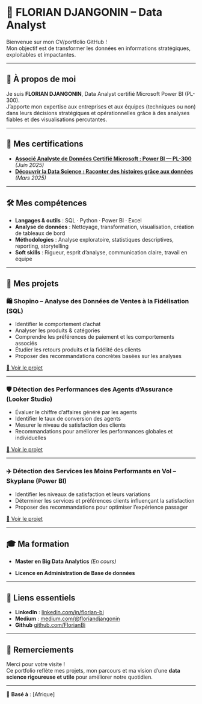 # 🌟 FLORIAN DJANGONIN – Data Analyst

Bienvenue sur mon CV/portfolio GitHub !  
Mon objectif est de transformer les données en informations stratégiques, exploitables et impactantes.

---

## 👤 À propos de moi

Je suis **FLORIAN DJANGONIN**, Data Analyst certifié Microsoft Power BI (PL-300).  
J’apporte mon expertise aux entreprises et aux équipes (techniques ou non) dans leurs décisions stratégiques et opérationnelles grâce à des analyses fiables et des visualisations percutantes.

---

## 📜 Mes certifications

- **[Associé Analyste de Données Certifié Microsoft : Power BI — PL-300](https://learn.microsoft.com/fr-fr/users/floriand-4217/credentials/1b8e1760b7555467?ref=https%3A%2F%2Fwww.linkedin.com%2F)** *(Juin 2025)*
- **[Découvrir la Data Science : Raconter des histoires grâce aux données](https://www.linkedin.com/learning/certificates/f1cde8cd02264da8750e5160a61a55a995857922c826aa8c757a4f2679bc795e)** *(Mars 2025)*

---

## 🛠️ Mes compétences

- **Langages & outils** : SQL · Python · Power BI · Excel  
- **Analyse de données** : Nettoyage, transformation, visualisation, création de tableaux de bord  
- **Méthodologies** : Analyse exploratoire, statistiques descriptives, reporting, storytelling  
- **Soft skills** : Rigueur, esprit d’analyse, communication claire, travail en équipe

---

## 📂 Mes projets

### 🛍️ Shopino – Analyse des Données de Ventes à la Fidélisation (SQL)
- Identifier le comportement d’achat  
- Analyser les produits & catégories  
- Comprendre les préférences de paiement et les comportements associés  
- Étudier les retours produits et la fidélité des clients  
- Proposer des recommandations concrètes basées sur les analyses

[🔗 Voir le projet](https://github.com/FlorianBi/Analyse-marketing-en-SQL-SHOPINOT?tab=readme-ov-file#-analyse-marketing-en-sql---shopinot)

---

### 🛡️ Détection des Performances des Agents d’Assurance (Looker Studio)
- Évaluer le chiffre d’affaires généré par les agents  
- Identifier le taux de conversion des agents  
- Mesurer le niveau de satisfaction des clients  
- Recommandations pour améliorer les performances globales et individuelles

[🔗 Voir le projet](https://medium.com/@floriandjangonin/simulation-suivi-des-performances-des-agents-dassurance-e778c9313606)

---

### ✈️ Détection des Services les Moins Performants en Vol – Skyplane (Power BI)
- Identifier les niveaux de satisfaction et leurs variations  
- Déterminer les services et préférences clients influençant la satisfaction  
- Proposer des recommandations pour optimiser l’expérience passager

[🔗 Voir le projet](https://medium.com/@floriandjangonin/détection-des-services-les-moins-performants-pendant-le-vol-de-la-compagnie-skyplane-et-15fad547d5ba)

---

## 🎓 Ma formation

- **Master en Big Data Analytics** *(En cours)*
  
- **Licence en  Administration de Base de données**
---

## 🔗 Liens essentiels

- **LinkedIn** : [linkedin.com/in/florian-bi]([https://linkedin.com/in/TON_LIEN](https://www.linkedin.com/in/florian-djangonin/))  
- **Medium** : [medium.com/@floriandjangonin](https://medium.com/@floriandjangonin)  
- **Github**  [github.com/FlorianBi](https://github.com/FlorianBi)

---

## 🙏 Remerciements

Merci pour votre visite !  
Ce portfolio reflète mes projets, mon parcours et ma vision d’une **data science rigoureuse et utile** pour améliorer notre quotidien.

---

📍 **Basé à** : [Afrique]
